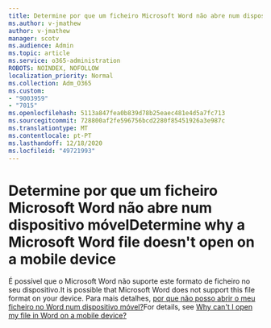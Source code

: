 ```yaml
---
title: Determine por que um ficheiro Microsoft Word não abre num dispositivo móvel
ms.author: v-jmathew
author: v-jmathew
manager: scotv
ms.audience: Admin
ms.topic: article
ms.service: o365-administration
ROBOTS: NOINDEX, NOFOLLOW
localization_priority: Normal
ms.collection: Adm_O365
ms.custom:
- "9003959"
- "7015"
ms.openlocfilehash: 5113a847fea0b839d78b25eaec481e4d5a7fc713
ms.sourcegitcommit: 728800af2fe596756bcd2280f85451926a3e987c
ms.translationtype: MT
ms.contentlocale: pt-PT
ms.lasthandoff: 12/18/2020
ms.locfileid: "49721993"
---
```

# <a name="determine-why-a-microsoft-word-file-doesnt-open-on-a-mobile-device"></a><span data-ttu-id="6c83f-102">Determine por que um ficheiro Microsoft Word não abre num dispositivo móvel</span><span class="sxs-lookup"><span data-stu-id="6c83f-102">Determine why a Microsoft Word file doesn't open on a mobile device</span></span>

<span data-ttu-id="6c83f-103">É possível que o Microsoft Word não suporte este formato de ficheiro no seu dispositivo.</span><span class="sxs-lookup"><span data-stu-id="6c83f-103">It is possible that Microsoft Word does not support this file format on your device.</span></span> <span data-ttu-id="6c83f-104">Para mais detalhes, [por que não posso abrir o meu ficheiro no Word num dispositivo móvel?](https://go.microsoft.com/fwlink/?linkid=2135663)</span><span class="sxs-lookup"><span data-stu-id="6c83f-104">For details, see [Why can't I open my file in Word on a mobile device?](https://go.microsoft.com/fwlink/?linkid=2135663)</span></span>
